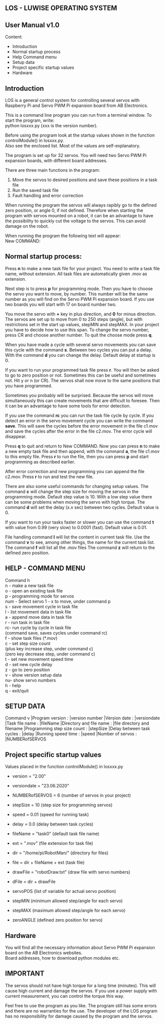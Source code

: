LOS - LUWISE OPERATING SYSTEM
-----------------------------

User Manual v1.0
----------------

Content:
- Introduction
- Normal startup process
- Help Command menu
- Setup data
- Project specific startup values
- Hardware


Introduction
------------
LOS is a general control system for controlling several servos 
with Raspberry Pi and Servo PWM Pi expansion board from AB 
Electronics.

This is a command line program you can run from a terminal 
window. To start the program, write:<br>python losxxx.py
(xxx is the version number).

Before using the program look at the startup values shown in the 
function controlModule() in losxxx.py.<br> 
Also see the enclosed list. Most of the values are self-explanatory.

The program is set up for 32 servos. You will need two Servo PWM 
Pi expansion boards, with different board addresses. 

There are three main functions in the program:
1.	Move the servos to desired positions and save these 
positions in a task file
2.	Run the saved task file
3.	Fault handling and error correction

When running the program the servos will always rapibly go to the defined zero position,
 or angle 0, if not defined. Therefore when starting the program  with servos mounted on 
a robot, it can be an advantage to have the possibility to quickly cut the voltage 
to the servos. This can avoid damage on the robot.

When running the program the following text will appear:<br>New COMMAND:<br>


Normal startup process:
-----------------------
Press **n** to make a new task file for your project. You need to 
write a task file name, without extension. All task files are 
automatically given .mov as extension.

Next step is to press **p** for programming mode. Then you have to 
choose the servo you want to move, by number. This number will be 
the same number as you will find on the Servo PWM Pi expansion 
board. If you use two boards you will start with 17 on board 
number two.

You move the servo with **+** key in plus direction, and **0** for minus 
direction. The servos are set up to move from 0 to 250 steps 
(angle), but with restrictions set in the start up values, stepMIN and stepMAX. In your 
project you have to decide how to use this span.
To change the servo number, press CR and choose another number.
To quit the choose mode press **q**.

When you have made a cycle with several servo movements you can 
save this cycle with the command **s**. Between two cycles you can 
put a delay. With the command **d** you can change the delay. Default 
delay at startup is 0.

If you want to run your programmed task file press **r**. You will 
then be asked to go to zero position or not. Sometimes this can 
be useful and sometimes not. Hit y or n (or CR).
The servos shall now move to the same positions that you have 
programmed.

Sometimes you probably will be surprised. Because the servos will 
move simultaneously this can create movements that are difficult 
to foresee. Then it can be an advantage to have some tools for 
error detection.

If you use the command **rc** you can run the task file cycle by 
cycle. If you detect an error in the servo movement cycle you can 
write the command **save**. This will save the cycles before the 
error movement in the file c1.mov and save the cycles after the 
error in the file c2.mov. The error cycle will disappear.

Press **q** to quit and return to New COMMAND. Now you can press **n** to 
make a new empty task file and then append, with the command **a**, 
the file c1.mov to this empty file. Press **r** to run the file, then 
you can press **p** and start programming as described earlier.

After error correction and  new programming you can append 
the file c2.mov. Press **r** to run and test the new file.

There are also some useful commands for changing setup values.
The command **c** will change the step size for moving the servos in 
the programming mode. Default step value is 10. With a low step 
value there can be some problems when moving the servo with high 
torque.
The command **d** will set the delay (x.x sec) between two cycles. 
Default value is 0.

If you want to run your tasks faster or slower you can use the 
command **t** with value from 0.99 (very slow) to 0.0001 (fast). 
Default value is 0.01.

File handling command **l** will list the content in current task 
file. 
Use the command **v** to see, among other things, the name for the current task list.
The command **f** will list all the .mov files
The command **z** will return to the defined zero position.


HELP - COMMAND MENU
-------------------
Command h<br>
n - make a new task file<br>
o - open an existing task file<br>
p - programming mode for servos<br>
	num - Select servo 1 - x to move, under command p<br>
s - save movement cycle in task file<br>
l - list movement data in task file<br>
a - append move data in task file<br>
r - run task in task file<br>
rc- run cycle by cycle in task file<br>
(command save, saves cycles under command rc)<br>
f - show task files (*.mov)<br>
c - set step size count<br>
(plus key   increase step, under command c)<br>
(zero key   decrease step, under command c)<br>
t - set new movement speed time<br>
d - set new cycle delay<br>
z - go to zero position<br>
v - show version setup data<br>
nu- show servo numbers<br>
h - help<br>
q - exit/quit<br> 


SETUP DATA
----------
Command v
|Program version             : |version number
|Version date                : |versiondate
|Task file name              : |fileName
|Directory and file name     : |file directory and filename
|Programming step size count : |stepSize
|Delay between task cycles   : |delay
|Running speed time          : |speed
|Number of servos            : |NUMBERofSERVOS



Project specific startup values
-------------------------------
Values placed in the function controlModule() in losxxx.py
- version = "2.00"
- versiondate = "23.06.2020"
- NUMBERofSERVOS = 6           (number of servos in your project)
- stepSize = 10                (step size for programming servos)
- speed = 0.01                 (speed for running task)
- delay = 0.0                  (delay between task cycles)

- fileName = "task0"           (default task file name)
- ext = ".mov"                 (file extension for task file)
- dir = "/home/pi/RobotMan/"   (directory for files)
- file = dir + fileName + ext  (task file)
- drawFile = "robotDraw.txt"   (draw file with servo numbers)
- dFile = dir + drawFile

- servoPOS        (list of variable for actual servo position)
- stepMIN         (minimum allowed step/angle for each servo)
- stepMAX         (maximum allowed step/angle for each servo) 
- zeroANGLE       (defined zero position for servo) 


Hardware
--------
You will find all the necessary information about Servo PWM Pi 
expansion board on the AB Electronics websites. 
<br>Board addresses, how to download python modules etc.


IMPORTANT
--------
The servos should not have high torque for a long time 
(minutes). This will cause high current and damage the servos.
If you use a power supply with current measurement, you can
control the torque this way.

Feel free to use the program as you like. The program still has 
some errors and there are no warranties for the use. The 
developer of the LOS program has no responsibility for damage caused by
 the program and the servos. 


